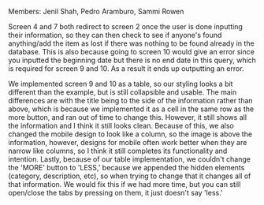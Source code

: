 Members:  Jenil Shah, Pedro Aramburo, Sammi Rowen

Screen 4 and 7 both redirect to screen 2 once the user is done inputting their information, so they can then check to see if anyone's found anything/add the item as lost if there was nothing to be found already in the database.
This is also because going to screen 10 would give an error since you inputted the beginning date but there is no end date in this query, which is required for screen 9 and 10.
As a result it ends up outputting an error.

We implemented screen 9 and 10 as a table, so our styling looks a bit different than the example, but is still collapsible and usable.
The main differences are with the title being to the side of the information rather than above, which is because we implemented it as a cell in the same row as the more button, and ran out of time to change this. However, it still shows all the information and I think it still looks clean.
Because of this, we also changed the mobile design to look like a column, so the image is above the information, however, designs for mobile often work better when they are narrow like columns, so I think it still completes its functionality and intention.
Lastly, because of our table implementation, we couldn't change the 'MORE' button to 'LESS,' because we appended the hidden elements (category, description, etc), so when trying to change that it changes all of that information.
We would fix this if we had more time, but you can still open/close the tabs by pressing on them, it just doesn't say 'less.'



